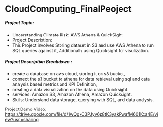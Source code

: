 # CloudComputing_FinalPeoject

##### Project Topic:
- Understanding Climate Risk: AWS Athena & QuickSight
- Project Description:
- This Project involves Storing dataset in S3 and use AWS Athena to run SQL queries against it, Additionally using Quicksight for visulization.

##### Project Description Breakdown :
- create a database on aws cloud, storing it on s3 bucket,
- connect the s3 bucket to athena for data retrieval using sql and data analysis based metrics and KPI Definition,
- creating a data visualization on the data using Quicksight.
- services: Amazon S3, Amazon Athena, Amazon Quicksight.
- Skills: Understand data storage, querying with SQL, and data analysis.

Project Demo Video: https://drive.google.com/file/d/1wQgxC3PJyv6p8tK3yakPwafM601Kca4E/view?usp=sharing

